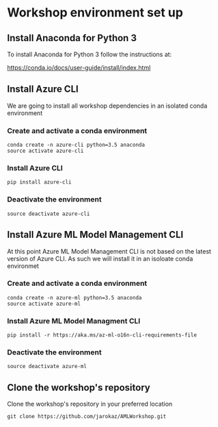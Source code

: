 # Workshop environment set up

## Install Anaconda for Python 3
To install Anaconda for Python 3 follow the instructions at:

https://conda.io/docs/user-guide/install/index.html

## Install Azure CLI 
We are going to install all workshop dependencies in an isolated conda environment

### Create and activate a conda environment
```
conda create -n azure-cli python=3.5 anaconda
source activate azure-cli
```

### Install Azure CLI
```
pip install azure-cli
```

### Deactivate the environment
```
source deactivate azure-cli
```

## Install Azure ML Model Management CLI
At this point Azure ML Model Management CLI is not based on the latest version of Azure CLI. As such we will install it in an isoloate conda environmet

### Create and activate a conda environment
```
conda create -n azure-ml python=3.5 anaconda
source activate azure-ml
```

### Install Azure ML Model Managment CLI

```
pip install -r https://aka.ms/az-ml-o16n-cli-requirements-file
```

### Deactivate the environment
```
source deactivate azure-ml
```




## Clone the workshop's repository

Clone the workshop's repository in your preferred location

```
git clone https://github.com/jarokaz/AMLWorkshop.git
```





